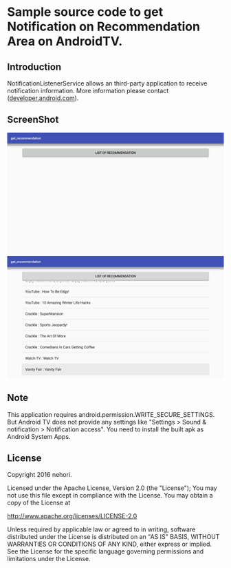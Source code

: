 Sample source code to get Notification on Recommendation Area on AndroidTV.
=============

## Introduction
NotificationListenerService allows an third-party application to receive notification information.
More information please contact ([developer.android.com][1]).

## ScreenShot

![Image](https://raw.githubusercontent.com/nehori/java-get_recommendation-androidtv/master/screenshot/1.png)
![Image](https://raw.githubusercontent.com/nehori/java-get_recommendation-androidtv/master/screenshot/2.png)

## Note

This application requires android.permission.WRITE_SECURE_SETTINGS.
But Android TV does not provide any settings like "Settings > Sound & notification > Notification access".
You need to install the built apk as Android System Apps.

## License
Copyright 2016 nehori.

Licensed under the Apache License, Version 2.0 (the "License");
You may not use this file except in compliance with the License.
You may obtain a copy of the License at

   http://www.apache.org/licenses/LICENSE-2.0

Unless required by applicable law or agreed to in writing, software
distributed under the License is distributed on an "AS IS" BASIS,
WITHOUT WARRANTIES OR CONDITIONS OF ANY KIND, either express or implied.
See the License for the specific language governing permissions and
limitations under the License.

[1]: http://developer.android.com/reference/android/service/notification/NotificationListenerService.html
